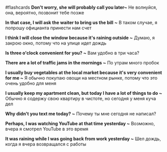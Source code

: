 #flashcards
**Don't worry, she will probably call you later~** Не волнуйся, она, вероятно, позвонит тебе позже 

**In that case, I will ask the waiter to bring us the bill** **~** В таком случае, я попрошу официанта принести нам счет 

**I think I will close the window because it's raining outside ~** Думаю, я закрою окно, потому что на улице идет дождь 

**Is three o'clock convenient for you? ~** Вам удобно в три часа? 

**There are a lot of traffic jams in the mornings ~** По утрам много пробок 

**I usually buy vegetables at the local market because it's very convenient for me ~** Я обычно покупаю овощи на местном рынке, потому что это очень удобно для меня 

**I usually keep my apartment clean, but today I have a lot of things to do ~** Обычно я содержу свою квартиру в чистоте, но сегодня у меня куча дел 

**Why didn't you text me today? ~** Почему ты мне сегодня не написал? 

**Perhaps, I was watching YouTube at that time yesterday ~** Возможно, вчера я смотрел YouTube в это время 

**It was raining while I was going back from work yesterday ~** Шел дождь, когда я вчера возвращался с работы